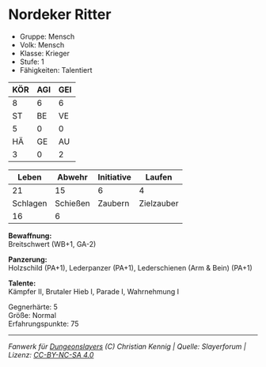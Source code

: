 # Nordeker Ritter  
- Gruppe: Mensch  
- Volk: Mensch  
- Klasse: Krieger  
- Stufe: 1  
- Fähigkeiten: Talentiert  


| KÖR | AGI | GEI |  
| --- | --- | --- |  
| 8   | 6   | 6   |
| ST  | BE  | VE  |  
| 5   | 0   | 0   |
| HÄ  | GE  | AU  |  
| 3   | 0   | 2   |


| Leben    | Abwehr   | Initiative | Laufen     |
| -------- | -------- | ---------- | ---------- |
| 21       | 15       | 6          | 4          |
| Schlagen | Schießen | Zaubern    | Zielzauber |
| 16       | 6        |            |            |

**Bewaffnung:**  
Breitschwert (WB+1, GA-2)

**Panzerung:**  
Holzschild (PA+1), Lederpanzer (PA+1), Lederschienen (Arm & Bein) (PA+1)

**Talente:**  
Kämpfer II, Brutaler Hieb I, Parade I, Wahrnehmung I

Gegnerhärte: 5  
Größe: Normal  
Erfahrungspunkte: 75  



___
*Fanwerk für [Dungeonslayers](https://www.dungeonslayers.net/) (C) Christian Kennig | Quelle: Slayerforum | Lizenz: [CC-BY-NC-SA 4.0](https://creativecommons.org/licenses/by-nc-sa/4.0/deed.de)*